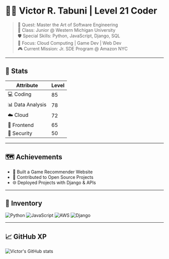 # 🧙‍♂️ Victor R. Tabuni | Level 21 Coder

> 🎯 Quest: Master the Art of Software Engineering  
> 🏫 Class: Junior @ Western Michigan University  
> 🛡️ Special Skills: Python, JavaScript, Django, SQL  
> 🧠 Focus: Cloud Computing | Game Dev | Web Dev  
> 🎮 Current Mission: Jr. SDE Program @ Amazon NYC  

---

## 🧪 Stats

| Attribute       | Level |
|----------------|-------|
| 💻 Coding       | 85    |
| 📊 Data Analysis | 78    |
| ☁️ Cloud        | 72    |
| 🎨 Frontend     | 65    |
| 🔐 Security     | 50    |

---

## 🗺️ Achievements

- 🥇 Built a Game Recommender Website
- 🧰 Contributed to Open Source Projects
- 🌐 Deployed Projects with Django & APIs

---

## 🎒 Inventory

![Python](https://img.shields.io/badge/Python-3776AB?style=for-the-badge&logo=python&logoColor=white)
![JavaScript](https://img.shields.io/badge/JavaScript-F7DF1E?style=for-the-badge&logo=javascript&logoColor=black)
![AWS](https://img.shields.io/badge/AWS-FF9900?style=for-the-badge&logo=amazonaws&logoColor=white)
![Django](https://img.shields.io/badge/Django-092E20?style=for-the-badge&logo=django&logoColor=white)

---

## 📈 GitHub XP

![Victor's GitHub stats](https://github-readme-stats.vercel.app/api?username=victortabuni&show_icons=true&theme=tokyonight)
